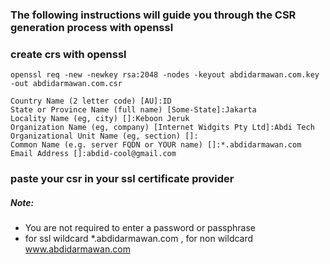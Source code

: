 ### The following instructions will guide you through the CSR generation process with openssl

### create crs with openssl
```
openssl req -new -newkey rsa:2048 -nodes -keyout abdidarmawan.com.key -out abdidarmawan.com.csr
```
```
Country Name (2 letter code) [AU]:ID
State or Province Name (full name) [Some-State]:Jakarta
Locality Name (eg, city) []:Keboon Jeruk
Organization Name (eg, company) [Internet Widgits Pty Ltd]:Abdi Tech
Organizational Unit Name (eg, section) []:
Common Name (e.g. server FQDN or YOUR name) []:*.abdidarmawan.com
Email Address []:abdid-cool@gmail.com
```

### paste your csr in your ssl certificate provider
##### Note: 
- You are not required to enter a password or passphrase
- for ssl wildcard *.abdidarmawan.com , for non wildcard www.abdidarmawan.com
